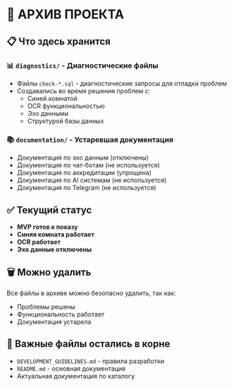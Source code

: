 # 📁 АРХИВ ПРОЕКТА

## 📋 Что здесь хранится

### 📊 `diagnostics/` - Диагностические файлы
- Файлы `check-*.sql` - диагностические запросы для отладки проблем
- Создавались во время решения проблем с:
  - Синей комнатой
  - OCR функциональностью  
  - Эхо данными
  - Структурой базы данных

### 📚 `documentation/` - Устаревшая документация
- Документация по эхо данным (отключены)
- Документация по чат-ботам (не используется)
- Документация по аккредитации (упрощена)
- Документация по AI системам (не используется)
- Документация по Telegram (не используется)

## ✅ Текущий статус
- **MVP готов к показу**
- **Синяя комната работает**
- **OCR работает**
- **Эхо данные отключены**

## 🗑️ Можно удалить
Все файлы в архиве можно безопасно удалить, так как:
- Проблемы решены
- Функциональность работает
- Документация устарела

## 📝 Важные файлы остались в корне
- `DEVELOPMENT_GUIDELINES.md` - правила разработки
- `README.md` - основная документация
- Актуальная документация по каталогу 